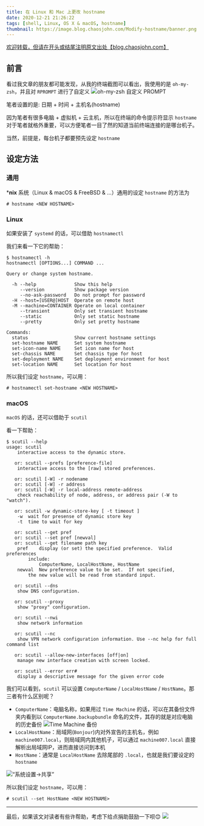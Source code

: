 ```yaml
---
title: 在 Linux 和 Mac 上更改 hostname
date: 2020-12-21 21:26:22
tags: [shell, Linux, OS X & macOS, hostname]
thumbnail: https://image.blog.chaosjohn.com/Modify-hostname/banner.png
---
```


[欢迎转载，但请在开头或结尾注明原文出处【blog.chaosjohn.com】](https://blog.chaosjohn.com/Modify-hostname.html)

## 前言
看过我文章的朋友都可能发现，从我的终端截图可以看出，我使用的是 `oh-my-zsh`，并且对 `RPROMPT` 进行了自定义
![oh-my-zsh 自定义 PROMPT](https://image.blog.chaosjohn.com/Modify-hostname/oh-my-zsh-prompt.png)

笔者设置的是: 日期 + 时间 + 主机名(hostname)

因为笔者有很多电脑 + 虚拟机 + 云主机，所以在终端的命令提示符显示 `hostname` 对于笔者就格外重要，可以方便笔者一目了然的知道当前终端连接的是哪台机子。

当然，前提是，每台机子都要预先设定 `hostname`

## 设定方法
### 通用
***nix** 系统（Linux & macOS & FreeBSD & ...）通用的设定 `hostname` 的方法为
```
# hostname <NEW HOSTNAME>
```

### Linux
如果安装了 `systemd` 的话，可以借助 `hostnamectl`

我们来看一下它的帮助：
```
$ hostnamectl -h
hostnamectl [OPTIONS...] COMMAND ...

Query or change system hostname.

  -h --help              Show this help
     --version           Show package version
     --no-ask-password   Do not prompt for password
  -H --host=[USER@]HOST  Operate on remote host
  -M --machine=CONTAINER Operate on local container
     --transient         Only set transient hostname
     --static            Only set static hostname
     --pretty            Only set pretty hostname

Commands:
  status                 Show current hostname settings
  set-hostname NAME      Set system hostname
  set-icon-name NAME     Set icon name for host
  set-chassis NAME       Set chassis type for host
  set-deployment NAME    Set deployment environment for host
  set-location NAME      Set location for host
```

所以我们设定 `hostname`，可以用：
```
# hostnamectl set-hostname <NEW HOSTNAME>
```

### macOS
`macOS` 的话，还可以借助于 `scutil`

看一下帮助：
```
$ scutil --help
usage: scutil
	interactive access to the dynamic store.

   or: scutil --prefs [preference-file]
	interactive access to the [raw] stored preferences.

   or: scutil [-W] -r nodename
   or: scutil [-W] -r address
   or: scutil [-W] -r local-address remote-address
	check reachability of node, address, or address pair (-W to "watch").

   or: scutil -w dynamic-store-key [ -t timeout ]
	-w	wait for presense of dynamic store key
	-t	time to wait for key

   or: scutil --get pref
   or: scutil --set pref [newval]
   or: scutil --get filename path key
	pref	display (or set) the specified preference.  Valid preferences
		include:
			ComputerName, LocalHostName, HostName
	newval	New preference value to be set.  If not specified,
		the new value will be read from standard input.

   or: scutil --dns
	show DNS configuration.

   or: scutil --proxy
	show "proxy" configuration.

   or: scutil --nwi
	show network information

   or: scutil --nc
	show VPN network configuration information. Use --nc help for full command list

   or: scutil --allow-new-interfaces [off|on]
	manage new interface creation with screen locked.

   or: scutil --error err#
	display a descriptive message for the given error code
```

我们可以看到，`scutil` 可以设置 `ComputerName` / `LocalHostName` / `HostName`。那三者有什么区别呢？

- `ComputerName`：电脑名称，如果用过 `Time Machine` 的话，可以在其备份文件夹内看到以 `ComputerName.backupbundle` 命名的文件，其存的就是对应电脑的历史备份 ![Time Machine 备份](https://image.blog.chaosjohn.com/Modify-hostname/time-machine-backup-as-computer-name.png)
- `LocalHostName`：局域网(`Bonjour`)内对外宣告的主机名，例如 `machine007.local`，则局域网内其他机子，可以通过 `machine007.local` 直接解析出局域网IP，进而直接访问到本机
- `HostName`：通常是 `LocalHostName` 去除尾部的 `.local`，也就是我们要设定的 `hostname`

![“系统设置->共享”](https://image.blog.chaosjohn.com/Modify-hostname/system-preferences-sharing.png)

所以我们设定 `hostname`，可以用：
```
# scutil --set HostName <NEW HOSTNAME>
```

---

最后，如果该文对读者有些许帮助，考虑下给点捐助鼓励一下呗😊
![](https://image.blog.chaosjohn.com/donate-me.png)